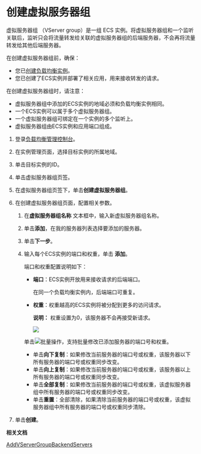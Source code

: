 # 创建虚拟服务器组

虚拟服务器组 （VServer group）是一组 ECS 实例。将虚拟服务器组和一个监听关联后，监听只会将流量转发给关联的虚拟服务器组的后端服务器，不会再将流量转发给其他后端服务器。

在创建虚拟服务器组前，确保：

-   您已[创建负载均衡实例](/intl.zh-CN/用户指南/实例/创建负载均衡实例.md)。
-   您已创建了ECS实例并部署了相关应用，用来接收转发的请求。

在创建虚拟服务器组时，请注意：

-   虚拟服务器组中添加的ECS实例的地域必须和负载均衡实例相同。
-   一个ECS实例可以属于多个虚拟服务器组。
-   一个虚拟服务器组可绑定在一个实例的多个监听上。
-   虚拟服务器组由ECS实例和应用端口组成。

1.  登录[负载均衡管理控制台](https://slb.console.aliyun.com/slb)。

2.  在实例管理页面，选择目标实例的所属地域。

3.  单击目标实例的ID。

4.  单击虚拟服务器组页签。

5.  在虚拟服务器组页签下，单击**创建虚拟服务器组**。

6.  在创建虚拟服务器组页面，配置相关参数。

    1.  在**虚拟服务器组名称** 文本框中，输入新虚拟服务器组名称。

    2.  单击**添加**，在我的服务器列表选择要添加的服务器。

    3.  单击**下一步**。

    4.  输入每个ECS实例的端口和权重，单击 **添加**。

        端口和权重配置说明如下：

        -   **端口**：ECS实例开放用来接收请求的后端端口。

            在同一个负载均衡实例内，后端端口可重复。

        -   **权重**：权重越高的ECS实例将被分配到更多的访问请求。

            **说明：** 权重设置为0，该服务器不会再接受新请求。

            ![](https://static-aliyun-doc.oss-cn-hangzhou.aliyuncs.com/assets/img/zh-CN/6604029951/p7368.png)

        单击![批量操作](https://static-aliyun-doc.oss-cn-hangzhou.aliyuncs.com/assets/img/zh-CN/0922109951/p76844.png)，支持批量修改已添加服务器的端口号和权重。

        -   单击**向下复制**：如果修改当前服务器的端口号或权重，该服务器以下所有服务器的端口号或权重同步改变。
        -   单击**向上复制**：如果修改当前服务器的端口号或权重，该服务器以上所有服务器的端口号或权重同步改变。
        -   单击**全部复制**：如果修改当前服务器的端口号或权重，该虚拟服务器组中所有服务器的端口号或权重同步改变。
        -   单击**重置**：全部清除，如果清除当前服务器的端口号或权重，该虚拟服务器组中所有服务器的端口号或权重同步清除。
7.  单击**创建**。


**相关文档**  


[AddVServerGroupBackendServers](/intl.zh-CN/开发指南/API参考/后端服务器组/AddVServerGroupBackendServers.md)

